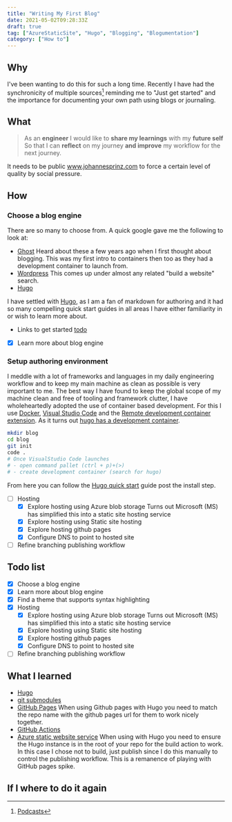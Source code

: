 ```yaml
---
title: "Writing My First Blog"
date: 2021-05-02T09:28:33Z
draft: true
tag: ["AzureStaticSite", "Hugo", "Blogging", "Blogumentation"]
category: ["How to"]
---
```


## Why

I've been wanting to do this for such a long time. Recently I have had the synchronicity of multiple sources[^Podcasts] reminding me to "Just get started" and the importance for documenting your own path using blogs or journaling.

## What

> As an **engineer**
I would like to **share my learnings** with my **future self**
So that I can **reflect** on my journey **and improve** my workflow for the next journey.

It needs to be public www.johannesprinz.com to force a certain level of quality by social pressure.

## How

### Choose a blog engine

There are so many to choose from. A quick google gave me the following to look at:

- [Ghost](https://ghost.org/)
  Heard about these a few years ago when I first thought about blogging. This was my first intro to containers then too as they had a development container to launch from.
- [Wordpress](https://wordpress.com/)
  This comes up under almost any related "build a website" search.
- [Hugo](Hugo)

I have settled with [Hugo](https://gohugo.io/), as I am a fan of markdown for authoring and it had so many compelling quick start guides in all areas I have either familiarity in or wish to learn more about.

- Links to get started [todo](todo)
- [x] Learn more about blog engine

### Setup authoring environment

I meddle with a lot of frameworks and languages in my daily engineering workflow and to keep my main machine as clean as possible is very important to me. The best way I have found to keep the global scope of my machine clean and free of tooling and framework clutter, I have wholeheartedly adopted the use of container based development. For this I use [Docker](#todo), [Visual Studio Code](https://code.visualstudio.com/) and the [Remote development container extension](https://code.visualstudio.com/docs/remote/containers-tutorial). As it turns out [hugo has a development container](https://github.com/microsoft/vscode-dev-containers/tree/v0.158.0/containers/hugo).

```zsh
mkdir blog
cd blog
git init
code .
# Once VisualStudio Code launches
# - open command pallet (ctrl + p)+(>)
# - create development container (search for hugo)
```

From here you can follow the [Hugo quick start](https://gohugo.io/getting-started/quick-start/) guide post the install step.

- [ ] Hosting
  - [x] Explore hosting using Azure blob storage
    Turns out Microsoft (MS) has simplified this into a static site hosting service
  - [x] Explore hosting using Static site hosting
  - [x] Explore hosting github pages
  - [X] Configure DNS to point to hosted site
- [ ] Refine branching publishing workflow

## Todo list

- [x] Choose a blog engine
- [x] Learn more about blog engine
- [x] Find a theme that supports syntax highlighting
- [x] Hosting
  - [x] Explore hosting using Azure blob storage
    Turns out Microsoft (MS) has simplified this into a static site hosting service
  - [x] Explore hosting using Static site hosting
  - [x] Explore hosting github pages
  - [x] Configure DNS to point to hosted site
- [ ] Refine branching publishing workflow

## What I learned

- [Hugo](hugo)
- [git submodules](todo)
- [GitHub Pages](todo) When using Github pages with Hugo you need to match the repo name with the github pages url for them to work nicely together.
- [GitHub Actions](todo)
- [Azure static website service](todo) When using with Hugo you need to ensure the Hugo instance is in the root of your repo for the build action to work. In this case I chose not to build, just publish since I do this manually to control the publishing workflow. This is a remanence of playing with GitHub pages spike.

[^Podcasts]: [Podcasts](/posts/podcasts)

## If I where to do it again

[Hugo]: https://gohugo.io/